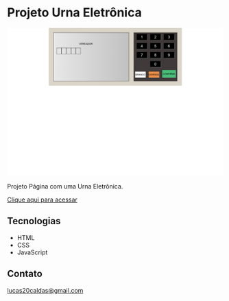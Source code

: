 # Projeto Urna Eletrônica

![preview](./.github/previewUrna.png)

Projeto Página com uma Urna Eletrônica.

[Clique aqui para acessar](https://lucascaldasb.github.io/Projeto-Urna-Eletronica)

## Tecnologias

- HTML
- CSS
- JavaScript

## Contato

lucas20caldas@gmail.com
